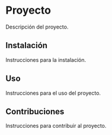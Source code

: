 # Proyecto

Descripción del proyecto.

## Instalación

Instrucciones para la instalación.

## Uso

Instrucciones para el uso del proyecto.

## Contribuciones

Instrucciones para contribuir al proyecto.
